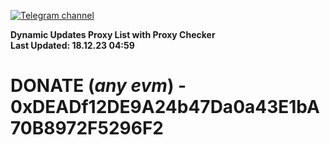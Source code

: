 [![Telegram channel](https://img.shields.io/endpoint?url=https://runkit.io/damiankrawczyk/telegram-badge/branches/master?url=https://t.me/n4z4v0d)](https://t.me/n4z4v0d) 

**Dynamic Updates Proxy List with Proxy Checker**  
**Last Updated: 18.12.23 04:59**

# DONATE (_any evm_) - 0xDEADf12DE9A24b47Da0a43E1bA70B8972F5296F2
